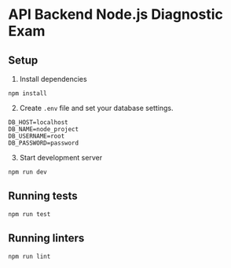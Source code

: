 # API Backend Node.js Diagnostic Exam

## Setup

1. Install dependencies

  ```shell
  npm install
  ```

2. Create `.env` file and set your database settings.

  ```
  DB_HOST=localhost
  DB_NAME=node_project
  DB_USERNAME=root
  DB_PASSWORD=password
  ```
  
3. Start development server

  ```shell
  npm run dev
  ```
  
## Running tests

```shell
npm run test
```

## Running linters

```shell
npm run lint
```